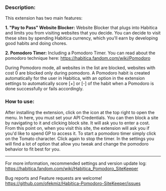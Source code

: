 
### Description:
This extension has two main features:

**1. "Pay to Pass" Website Blocker:**
Website Blocker that plugs into Habitica and limits you from visiting websites that you decide. You can decide to visit these sites by spending Habitica currency, which you'll earn by developing good habits and doing chores.

**2. Pomodoro Timer:**
Including a Pomodoro Timer.
You can read about the pomodoro technique here:
https://habitica.fandom.com/wiki/Pomodoro

During Pomodoro mode, all websites in the list are blocked, websites with cost 0 are blocked only during pomodoro.
A Pomodoro habit is created automatically for the user in Habitica, with an option in the extension settings to automatically score [+] or [-] of the habit when a Pomodoro is done successfully or fails accordingly.

### How to use:
After installing the extension, click on the icon at the top right to open the menu. In here, you must set your API Credentials. You can then block a site by navigating to it and clicking block site. It will ask you to enter a cost. From this point on, when you visit this site, the extension will ask you if you'd like to spend GP to access it. To start a pomodoro timer simply click on the Tomato character. Click again to stop the timer. In the settings you will find a lot of option that allow you tweak and change the pomodoro behavior to fit best for you.

-----------------------------------------

For more information, recommended settings and version update log:
https://habitica.fandom.com/wiki/Habitica_Pomodoro_SiteKeeper

Bug reports and Feature requests are welcome! https://github.com/ofekmiz/Habitica-Pomodoro-SiteKeeper/issues
